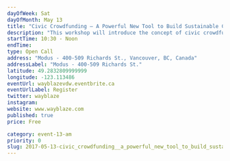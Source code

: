 ```yaml
---
dayOfWeek: Sat
dayOfMonth: May 13
title: "Civic Crowdfunding – A Powerful New Tool to Build Sustainable Communities"
description: "This workshop will introduce the concept of civic crowdfunding and how it can be used to support local government, local business and community-based projects. This provocative session will challenge assumptions about who should fund community projects and how crowdfunding can help democratize local investment and enhance community engagement. Includes a crowdfunding game with prizes. <br> <br> For Vancouver Design Week, we're asking for your thoughts in helping shape Vancouver's public spaces. <a target=\"_blank\" href=\"https://www.wayblaze.com/ideas_campaigns/vdw-2017/\">Contribute your best ideas to the conversation</a>. "
startTime: 10:30 - Noon
endTime: 
type: Open Call
address: "Modus - 400-509 Richards St., Vancouver, BC, Canada"
addressLabel: "Modus - 400-509 Richards St."
latitude: 49.2832809999999
longitude: -123.113486
eventUrl: wayblazevdw.eventbrite.ca
eventUrlLabel: Register
twitter: wayblaze
instagram: 
website: www.wayblaze.com
published: true
price: Free

category: event-13-am
priority: 0
slug: 2017-05-13-civic_crowdfunding__a_powerful_new_tool_to_build_sustainable_communities
---
```

